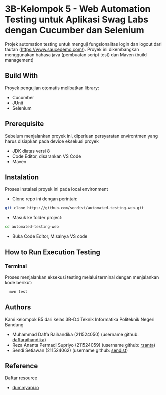 
# 3B-Kelompok 5 - Web Automation Testing untuk Aplikasi Swag Labs dengan Cucumber dan Selenium

Projek automation testing untuk menguji fungsionalitas login dan logout dari tautan (https://www.saucedemo.com/). Proyek ini dikembangkan menggunakan bahasa java (pembuatan script test) dan Maven (build management)


## Build With

Proyek pengujian otomatis melibatkan library:
- Cucumber
- JUnit
- Selenium

## Prerequisite

Sebelum menjalankan proyek ini, diperluan persyaratan environtmen yang harus disiapkan pada device eksekusi proyek
- JDK diatas versi 8
- Code Editor, disarankan VS Code
- Maven

## Instalation
Proses instalasi proyek ini pada local environment

- Clone repo ini dengan perintah:
```bash
git clone https://github.com/sendist/automated-testing-web.git
```
- Masuk ke folder project: 
```bash
cd automated-testing-web
```
- Buka Code Editor, Misalnya VS code

## How to Run Execution Testing

### Terminal
Proses menjalankan eksekusi testing melalui terminal dengan menjalankan kode berikut:
```bash
  mvn test 
```
## Authors
Kami kelompok B5 dari kelas 3B-D4 Teknik Informatika Politeknik Negeri Bandung
- Muhammad Daffa Raihandika (211524050) (username github: [daffaraihandika](https://github.com/daffaraihandika))
- Reza Ananta Permadi Supriyo (211524059) (username github: [rzanta](https://github.com/rzanta))
- Sendi Setiawan (211524062) (username github: [sendist](https://github.com/sendist))

## Reference
Daftar resource
- [dummyapi.io](https://dummyapi.io/)